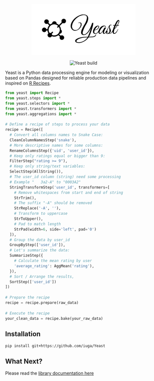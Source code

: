<p align="center">
  <img src="./docs/logo.png" alt="Yeast logo">
</p>

<p align="center">
  <img src="https://github.com/iuga/Yeast/workflows/Build/badge.svg" alt="Yeast build">
</p>

Yeast is a Python data processing engine for modeling or visualization based on Pandas designed for reliable production data pipelines and inspired on [R Recipes](https://tidymodels.github.io/recipes/).

```python
from yeast import Recipe
from yeast.steps import *
from yeast.selectors import *
from yeast.transformers import *
from yeast.aggregations import *

# Define a recipe of steps to process your data
recipe = Recipe([
  # Convert all columns names to Snake Case:
  CleanColumnNamesStep('snake'),
  # More descriptive names for some columns:
  RenameColumnsStep({'uid', 'user_id'}),
  # Keep only ratings equal or bigger than 9:
  FilterStep("rating >= 9"),
  # Keep only string/text variables:
  SelectStep(AllString()),
  # The user_id column (string) need some processing
  # Example "   3a2-A" to "0003A2"
  StringTransformStep('user_id', transformers=[
    # Remove whitespaces from start and end of string
    StrTrim(),
    # The suffix "-A" should be removed
    StrReplace('-A', ''),
    # Transform to uppercase
    StrToUpper(),
    # Pad to match length
    StrPad(width=6, side='left', pad='0')
  ]),
  # Group the data by user_id
  GroupByStep(['user_id']),
  # Let's summarize the data:
  SummarizeStep({
    # Calculate the mean rating by user
    'average_rating': AggMean('rating'),
  }),
  # Sort / Arrange the results,
  SortStep(['user_id'])
])

# Prepare the recipe
recipe = recipe.prepare(raw_data)

# Execute the recipe
your_clean_data = recipe.bake(your_raw_data)
```

## Installation

```
pip install git+https://github.com/iuga/Yeast
```

## What Next?

Please read the [library documentation here](https://iuga.github.io/Yeast/)
